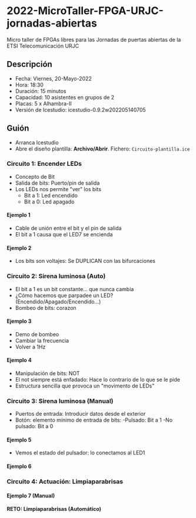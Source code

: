 # 2022-MicroTaller-FPGA-URJC-jornadas-abiertas
Micro taller de FPGAs libres para las Jornadas de puertas abiertas de la ETSI Telecomunicación URJC

## Descripción

* Fecha: Viernes, 20-Mayo-2022
* Hora: 18:30
* Duración: 15 minutos
* Capacidad: 10 asistentes en grupos de 2
* Placas: 5 x Alhambra-II
* Versión de Icestudio: icestudio-0.9.2w202205140705


## Guión

* Arranca Icestudio
* Abre el diseño plantilla: **Archivo/Abrir**. Fichero: `Circuito-plantilla.ice`

### Circuito 1: Encender LEDs

* Concepto de Bit
* Salida de bits: Puerto/pin de salida
* Los LEDs nos permite "ver" los bits
  * Bit a 1: Led encendido
  * Bit a 0: Led apagado

#### Ejemplo 1

* Cable de unión entre el bit y el pin de salida
* El bit a 1 causa que el LED7 se encienda

#### Ejemplo 2

* Los bits son voltajes: Se DUPLICAN con las bifurcaciones

### Circuito 2: Sirena luminosa (Auto)

* El bit a 1 es un bit constante... que nunca cambia
* ¿Cómo hacemos que parpadee un LED? (Encendido/Apagado/Encendido...)
* Bombeo de bits: corazon

#### Ejemplo 3

* Demo de bombeo
* Cambiar la frecuencia
* Volver a 1Hz

#### Ejemplo 4

* Manipulación de bits: NOT
* El not siempre está enfadado: Hace lo contrario de lo que se le pide
* Estructura sencilla que provoca un "movimento de LEDs"

### Circuito 3: Sirena luminosa (Manual)

* Puertos de entrada: Introducir datos desde el exterior
* Botón: elemento mínimo de entrada de bits:
  -Pulsado: Bit a 1
  -No pulsado: Bit a 0

#### Ejemplo 5

* Vemos el estado del pulsador: lo conectamos al LED1

#### Ejemplo 6

### Circuito 4: Actuación: Limpiaparabrisas

#### Ejemplo 7 (Manual)

#### RETO: Limpiaparabrisas (Automático)

